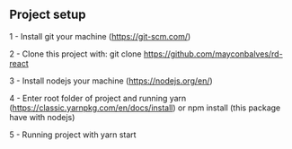 ## Project setup

1 - Install git your machine (https://git-scm.com/)

2 - Clone this project with: git clone https://github.com/mayconbalves/rd-react

3 - Install nodejs your machine (https://nodejs.org/en/)

4 - Enter root folder of project and running yarn (https://classic.yarnpkg.com/en/docs/install) or npm install (this package have with nodejs)

5 - Running project with yarn start

